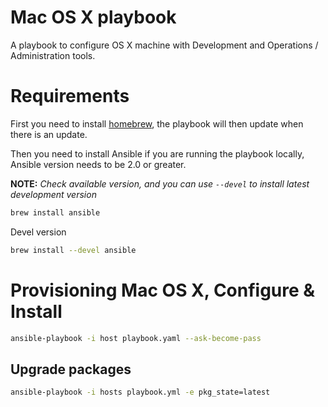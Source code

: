 Mac OS X playbook
=================

A playbook to configure OS X machine with Development and Operations / Administration tools.

# Requirements

First you need to install [homebrew](http://brew.sh/), the playbook will then update when there is an update.

Then you need to install Ansible if you are running the playbook locally, Ansible version needs to be 2.0 or greater.

__NOTE:__ _Check available version, and you can use `--devel` to install latest development version_

```bash
brew install ansible
```

Devel version

```bash
brew install --devel ansible
```

# Provisioning Mac OS X, Configure & Install

```bash
ansible-playbook -i host playbook.yaml --ask-become-pass
```

## Upgrade packages

```bash
ansible-playbook -i hosts playbook.yml -e pkg_state=latest
```
